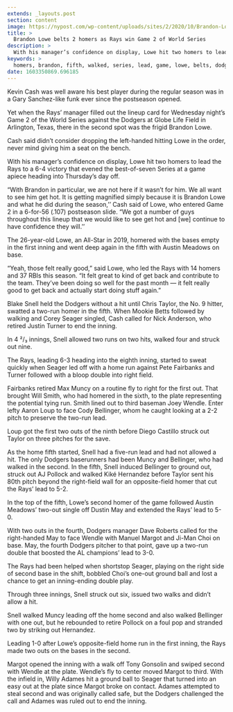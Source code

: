 ```yaml
--- 
extends: _layouts.post 
section: content 
image: https://nypost.com/wp-content/uploads/sites/2/2020/10/Brandon-Lowe.jpg?quality=90&strip=all&w=1200 
title: > 
  Brandon Lowe belts 2 homers as Rays win Game 2 of World Series 
description: > 
  With his manager’s confidence on display, Lowe hit two homers to lead the Rays to a 6-4 victory that evened the best-of-seven Series at a game apiece heading into Thursday’s day off.“Yeah, those felt really good,” said Lowe, who led the Rays with 14 homers and 37 RBIs this season.In the top of the fifth, Lowe’s second homer of the game followed Austin Meadows’ two-out single off Dustin May and extended the Rays’ lead to 5-0.Through three innings, Snell struck out six, issued two walks and didn’t allow a hit.Leading 1-0 after Lowe’s opposite-field home run in the first inning, the Rays made two outs on the bases in the second. 
keywords: > 
  homers, brandon, fifth, walked, series, lead, game, lowe, belts, dodgers, second, snell, world, rays, inning, win, struck 
date: 1603350869.696185 
--- 
```

<div><p>Kevin Cash was well aware his best player during the regular season was in a Gary Sanchez-like funk ever since the postseason opened.</p>
<p>Yet when the Rays&#8217; manager filled out the lineup card for Wednesday night&#8217;s Game 2 of the World Series against the Dodgers at Globe Life Field in Arlington, Texas, there in the second spot was the frigid Brandon Lowe.</p>
<p>Cash said didn&#8217;t consider dropping the left-handed hitting Lowe in the order, never mind giving him a seat on the bench.</p>
<p>With his manager&#8217;s confidence on display, Lowe hit two homers to lead the Rays to a 6-4 victory that evened the best-of-seven Series at a game apiece heading into Thursday&#8217;s day off.</p>
<p>&#8220;With Brandon in particular, we are not here if it wasn&#8217;t for him. We all want to see him get hot. It is getting magnified simply because it is Brandon Lowe and what he did during the season,&#8217;&#8217; Cash said of Lowe, who entered Game 2 in a 6-for-56 (.107) postseason slide. &#8220;We got a number of guys throughout this lineup that we would like to see get hot and [we] continue to have confidence they will.&#8217;&#8217;</p>
<p>The 26-year-old Lowe, an All-Star in 2019, homered with the bases empty in the first inning and went deep again in the fifth with Austin Meadows on base.</p>
<p>&#8220;Yeah, those felt really good,&#8221; said Lowe, who led the Rays with 14 homers and 37 RBIs this season. &#8220;It felt great to kind of get back and contribute to the team. They&#8217;ve been doing so well for the past month &#8212; it felt really good to get back and actually start doing stuff again.&#8221;</p>
 
<p>Blake Snell held the Dodgers without a hit until Chris Taylor, the No. 9 hitter, swatted a two-run homer in the fifth. When Mookie Betts followed by walking and Corey Seager singled, Cash called for Nick Anderson, who retired Justin Turner to end the inning.</p>
<p>In 4 &#178;/&#8323; innings, Snell allowed two runs on two hits, walked four and struck out nine.</p>
<p>The Rays, leading 6-3 heading into the eighth inning, started to sweat quickly when Seager led off with a home run against Pete Fairbanks and Turner followed with a bloop double into right field.</p>
<p>Fairbanks retired Max Muncy on a routine fly to right for the first out. That brought Will Smith, who had homered in the sixth, to the plate representing the potential tying run. Smith lined out to third baseman Joey Wendle. Enter lefty Aaron Loup to face Cody Bellinger, whom he caught looking at a 2-2 pitch to preserve the two-run lead.</p>
<p>Loup got the first two outs of the ninth before Diego Castillo struck out Taylor on three pitches for the save.</p>
<p>As the home fifth started, Snell had a five-run lead and had not allowed a hit. The only Dodgers baserunners had been Muncy and Bellinger, who had walked in the second. In the fifth, Snell induced Bellinger to ground out, struck out AJ Pollock and walked Kik&#233; Hernandez before Taylor sent his 80th pitch beyond the right-field wall for an opposite-field homer that cut the Rays&#8217; lead to 5-2.</p>
<p>In the top of the fifth, Lowe&#8217;s second homer of the game followed Austin Meadows&#8217; two-out single off Dustin May and extended the Rays&#8217; lead to 5-0.</p>
<p>With two outs in the fourth, Dodgers manager Dave Roberts called for the right-handed May to face Wendle with Manuel Margot and Ji-Man Choi on base. May, the fourth Dodgers pitcher to that point, gave up a two-run double that boosted the AL champions&#8217; lead to 3-0.</p>
<p>The Rays had been helped when shortstop Seager, playing on the right side of second base in the shift, bobbled Choi&#8217;s one-out ground ball and lost a chance to get an inning-ending double play.</p>
<p>Through three innings, Snell struck out six, issued two walks and didn&#8217;t allow a hit.</p>
<p>Snell walked Muncy leading off the home second and also walked Bellinger with one out, but he rebounded to retire Pollock on a foul pop and stranded two by striking out Hernandez.</p>
<p>Leading 1-0 after Lowe&#8217;s opposite-field home run in the first inning, the Rays made two outs on the bases in the second.</p>
<p>Margot opened the inning with a walk off Tony Gonsolin and swiped second with Wendle at the plate. Wendle&#8217;s fly to center moved Margot to third. With the infield in, Willy Adames hit a ground ball to Seager that turned into an easy out at the plate since Margot broke on contact. Adames attempted to steal second and was originally called safe, but the Dodgers challenged the call and Adames was ruled out to end the inning.</p>
			</div>